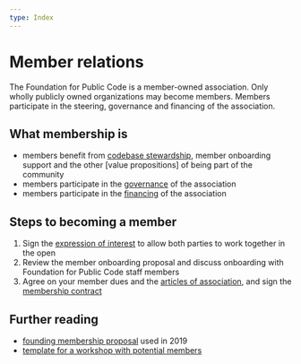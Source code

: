 ```yaml
---
type: Index
---
```


# Member relations

The Foundation for Public Code is a member-owned association. Only wholly publicly owned organizations may become members. Members participate in the steering, governance and financing of the association.

## What membership is

* members benefit from [codebase stewardship](../codebase-stewardship/index.md), member onboarding support and the other [value propositions] of being part of the community
* members participate in the [governance](../../organization/governance-model.md) of the association
* members participate in the [financing](../../organization/financial-model.md) of the association

## Steps to becoming a member

1) Sign the [expression of interest](expression-of-interest.md) to allow both parties to work together in the open
2) Review the member onboarding proposal and discuss onboarding with Foundation for Public Code staff members
3) Agree on your member dues and the [articles of association](../../organization/articles-of-association.md), and sign the [membership contract](membership-contract.md)

## Further reading

* [founding membership proposal](founding-membership-proposal.md) used in 2019
* [template for a workshop with potential members](founding-membership-workshop.md)
